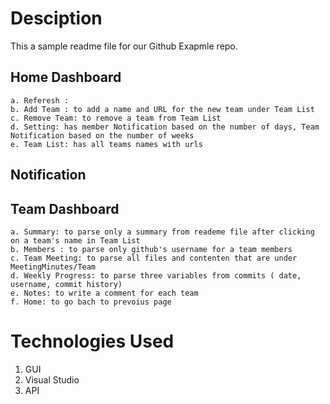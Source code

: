 # Desciption 
This a sample readme file for our Github Exapmle repo. 



## Home Dashboard 
	a. Referesh : 
	b. Add Team : to add a name and URL for the new team under Team List
	c. Remove Team: to remove a team from Team List
	d. Setting: has member Notification based on the number of days, Team Notification based on the number of weeks
	e. Team List: has all teams names with urls
	
## Notification 


## Team Dashboard
	a. Summary: to parse only a summary from reademe file after clicking on a team's name in Team List 
	b. Members : to parse only github's username for a team members
	c. Team Meeting: to parse all files and contenten that are under MeetingMinutes/Team
	d. Weekly Progress: to parse three variables from commits ( date, username, commit history)
	e. Notes: to write a comment for each team
	f. Home: to go bach to prevoius page 


# Technologies Used

1. GUI
2. Visual Studio
3. API






